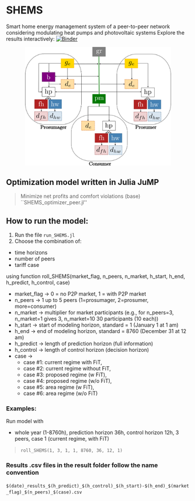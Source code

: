 # SHEMS
Smart home energy management system of a peer-to-peer network considering modulating heat pumps and photovoltaic systems
Explore the results interactively:   [![Binder](https://mybinder.org/badge_logo.svg)](https://mybinder.org/v2/gh/lilanger/PEERS/master?filepath=peer-to-peer%2FSHEMS_visualization_Interactive_julia.ipynb)

<p align="center">
  <img src="pics\PEERS_graph.png" width="400"/>
</p>

## Optimization model written in Julia JuMP
>Minimize net profits and comfort violations (base)
>  ``SHEMS_optimizer_peer.jl''


## How to run the model:
1) Run the file ``run_SHEMS.jl``  
2) Choose the combination of:     
  - time horizons
  - number  of peers
  - tariff case
  
  using function roll_SHEMS(market_flag, n_peers, n_market, h_start, h_end, h_predict, h_control, case)   
  * market_flag -> 0 = no P2P market, 1 = with P2P market  
  * n_peers -> 1 up to 5 peers (1=prosumager, 2=prosumer, more=consumer)  
  * n_market -> multiplier for market participants (e.g., for n_peers=3, n_market=1 gives 3, n_market=10 30 participants (10 each))  
  * h_start -> start of modeling horizon, standard = 1 (January 1 at 1 am)  
  * h_end -> end of modeling horizon, standard = 8760 (December 31 at 12 am)  
  * h_predict -> length of prediction horizon (full information)  
  * h_control -> length of control horizon (decision horizon)  
  * case ->   
    * case #1: current regime with FiT,   
    * case #2: current regime without FiT,   
    * case #3: proposed regime (w FiT),   
    * case #4: proposed regime (w/o FiT),   
    * case #5: area regime (w FiT),   
    * case #6: area regime (w/o FiT)  

### Examples:
Run model with 
  - whole year (1-8760h), prediction horizon 36h, control horizon 12h, 3 peers, case 1 (current regime, with FiT)
  >``roll_SHEMS(1, 3, 1, 1, 8760, 36, 12, 1)``

 
### Results .csv files in the result folder follow the name convention  
``$(date)_results_$(h_predict)_$(h_control)_$(h_start)-$(h_end)_$(market_flag)_$(n_peers)_$(case).csv``
